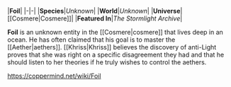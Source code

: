 |**Foil**|
|-|-|
|**Species**|*Unknown*|
|**World**|*Unknown*|
|**Universe**|[[Cosmere\|Cosmere]]|
|**Featured In**|*The Stormlight Archive*|

**Foil** is an unknown entity in the [[Cosmere\|cosmere]] that lives deep in an ocean.
He has often claimed that his goal is to master the [[Aether\|aethers]]. [[Khriss\|Khriss]] believes the discovery of anti-Light proves that she was right on a specific disagreement they had and that he should listen to her theories if he truly wishes to control the aethers.



https://coppermind.net/wiki/Foil